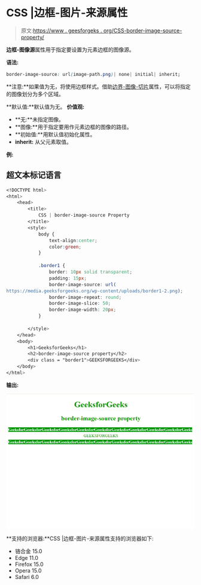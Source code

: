 # CSS |边框-图片-来源属性

> 原文:[https://www . geesforgeks . org/CSS-border-image-source-property/](https://www.geeksforgeeks.org/css-border-image-source-property/)

**边框-图像源**属性用于指定要设置为元素边框的图像源。

**语法:**

```css
border-image-source: url(image-path.png)| none| initial| inherit;
```

**注意:**如果值为无，将使用边框样式。借助[边界-图像-切片](https://www.geeksforgeeks.org/css-border-image-slice-property/)属性，可以将指定的图像划分为多个区域。

**默认值:**默认值为无。
**价值观:**

*   **无:**未指定图像。
*   **图像:**用于指定要用作元素边框的图像的路径。
*   **初始值:**用默认值初始化属性。
*   **inherit:** 从父元素取值。

**例:**

## 超文本标记语言

```css
<!DOCTYPE html> 
<html> 
    <head> 
        <title>
            CSS | border-image-source Property
        </title>
        <style> 
            body { 
                text-align:center;
                color:green;
            } 

            .border1 { 
                border: 10px solid transparent; 
                padding: 15px; 
                border-image-source: url( 
https://media.geeksforgeeks.org/wp-content/uploads/border1-2.png); 
                border-image-repeat: round; 
                border-image-slice: 50; 
                border-image-width: 20px; 
            }  

        </style> 
    </head> 
    <body> 
        <h1>GeeksforGeeks</h1> 
        <h2>border-image-source property</h2> 
        <div class = "border1">GEEKSFORGEEKS</div> 
    </body>
</html>    
```

**输出:**

![](img/252fcbe61f5d477b8aeb286df6eecfca.png)

**支持的浏览器:**CSS |边框-图片-来源属性支持的浏览器如下:

*   铬合金 15.0
*   Edge 11.0
*   Firefox 15.0
*   Opera 15.0
*   Safari 6.0